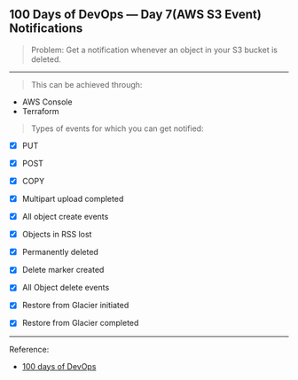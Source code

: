 100 Days of DevOps — Day 7(AWS S3 Event) Notifications
---

>Problem: Get a notification whenever an object in your S3 bucket is deleted.
***

>This can be achieved through:

- AWS Console
- Terraform

>Types of events for which you can get notified:
* [x] PUT
* [x] POST
* [x] COPY
* [x] Multipart upload completed
* [x] All object create events
* [x] Objects in RSS lost 

* [x] Permanently deleted
* [x] Delete marker created
* [x] All Object delete events
* [x] Restore from Glacier initiated
* [x] Restore from Glacier completed

***

Reference:

- [100 days of DevOps](https://devopslearning.medium.com/100-days-of-devops-day-7-aws-s3-event-cf64c6699ca1)

